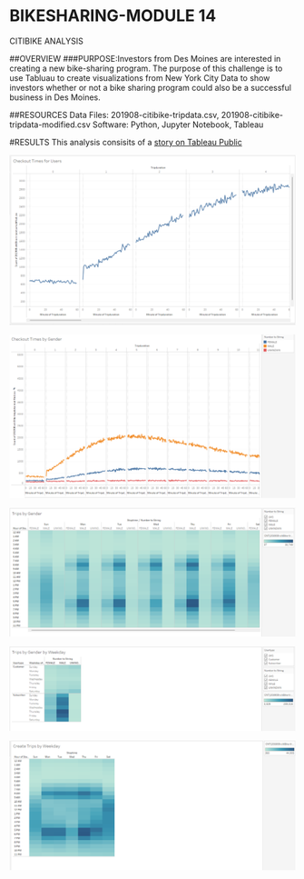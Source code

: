# BIKESHARING-MODULE 14
CITIBIKE ANALYSIS

##OVERVIEW
###PURPOSE:Investors from Des Moines are interested in creating a new bike-sharing program.  The purpose of this challenge is to use Tabluau to create visualizations from New York City Data to show investors whether or not a bike sharing program could also be a successful business in Des Moines.

##RESOURCES
Data Files: 201908-citibike-tripdata.csv, 201908-citibike-tripdata-modified.csv
Software: Python, Jupyter Notebook, Tableau

#RESULTS
This analysis consisits of a [story on Tableau Public](https://public.tableau.com/authoring/NYCCitibikeChallenge_16489552189930/Story1#1)

![Tableau Images/Checkout Times for Users.png](https://github.com/KiraLivingston/Bikesharing/blob/main/Tableau%20Images/Checkout%20Times%20for%20Users.png)






![Tableau Images/Checkout Times by Gender.png](https://github.com/KiraLivingston/Bikesharing/blob/main/Tableau%20Images/Checkout%20Times%20by%20Gender.png)

![Tableau Images/Trips by Gender.png](https://github.com/KiraLivingston/Bikesharing/blob/main/Tableau%20Images/Trips%20by%20gender.png)


![Tableau Images/Trips by gender by weekday.png](https://github.com/KiraLivingston/Bikesharing/blob/main/Tableau%20Images/Trips%20by%20gender%20by%20weekday.png)


![Tableau Images/Trips by weekday.png](https://github.com/KiraLivingston/Bikesharing/blob/main/Tableau%20Images/Trips%20by%20Weekday.png)
